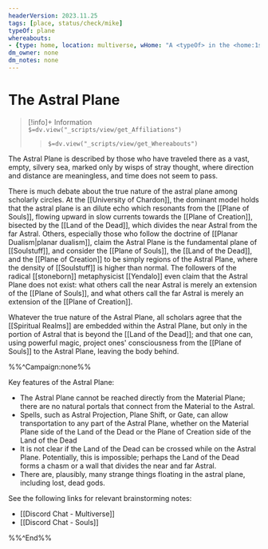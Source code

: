 ```yaml
---
headerVersion: 2023.11.25
tags: [place, status/check/mike]
typeOf: plane
whereabouts: 
- {type: home, location: multiverse, wHome: "A <typeOf> in the <home:1s>"}
dm_owner: none
dm_notes: none
---
```

# The Astral Plane
>[!info]+ Information  
> `$=dv.view("_scripts/view/get_Affiliations")`  
>> `$=dv.view("_scripts/view/get_Whereabouts")`

The Astral Plane is described by those who have traveled there as a vast, empty, silvery sea, marked only by wisps of stray thought, where direction and distance are meaningless, and time does not seem to pass. 

There is much debate about the true nature of the astral plane among scholarly circles. At the [[University of Chardon]], the dominant model holds that the astral plane is an dilute echo which resonants from the [[Plane of Souls]], flowing upward in slow currents towards the [[Plane of Creation]], bisected by the [[Land of the Dead]], which divides the near Astral from the far Astral. Others, especially those who follow the doctrine of [[Planar Dualism|planar dualism]], claim the Astral Plane is the fundamental plane of [[Soulstuff]], and consider the [[Plane of Souls]], the [[Land of the Dead]], and the [[Plane of Creation]] to be simply regions of the Astral Plane, where the density of [[Soulstuff]] is higher than normal. The followers of the radical [[stoneborn]] metaphysicist [[Yendalo]] even claim that the Astral Plane does not exist: what others call the near Astral is merely an extension of the [[Plane of Souls]], and what others call the far Astral is merely an extension of the [[Plane of Creation]]. 

Whatever the true nature of the Astral Plane, all scholars agree that the [[Spiritual Realms]] are embedded within the Astral Plane, but only in the portion of Astral that is beyond the [[Land of the Dead]]; and that one can, using powerful magic, project ones' consciousness from the [[Plane of Souls]] to the Astral Plane, leaving the body behind. 

%%^Campaign:none%%

Key features of the Astral Plane:
- The Astral Plane cannot be reached directly from the Material Plane; there are no natural portals that connect from the Material to the Astral. 
- Spells, such as Astral Projection, Plane Shift, or Gate, can allow transportation to any part of the Astral Plane, whether on the Material Plane side of the Land of the Dead or the Plane of Creation side of the Land of the Dead
- It is not clear if the Land of the Dead can be crossed while on the Astral Plane. Potentially, this is impossible; perhaps the Land of the Dead forms a chasm or a wall that divides the near and far Astral. 
- There are, plausibly, many strange things floating in the astral plane, including lost, dead gods. 

See the following links for relevant brainstorming notes:
- [[Discord Chat - Multiverse]]
- [[Discord Chat - Souls]]

%%^End%%

